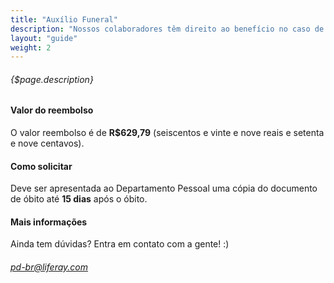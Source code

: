 ```yaml
---
title: "Auxílio Funeral"
description: "Nossos colaboradores têm direito ao benefício no caso de óbito do empregado, pai, mãe, filho(a), cônjuge ou companheiro(a)."
layout: "guide"
weight: 2
---
```


###### {$page.description}

<article id="1">

#### Valor do reembolso

O valor reembolso é de <b>R$629,79</b> (seiscentos e vinte e nove reais e setenta e nove centavos).

</article>

<article id="2">

#### Como solicitar

Deve ser apresentada ao Departamento Pessoal uma cópia do documento de óbito até <b>15 dias</b> após o óbito.

</article>

<article id="3">

#### Mais informações

Ainda tem dúvidas? Entra em contato com a gente! :)

###### <pd-br@liferay.com>

</article>